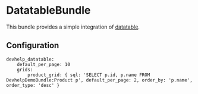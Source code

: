 DatatableBundle
================================

This bundle provides a simple integration of [datatable](http://datatables.net/).

Configuration
------------
    devhelp_datatable:
        default_per_page: 10
        grids:
            product_grid: { sql: 'SELECT p.id, p.name FROM DevhelpDemoBundle:Product p', default_per_page: 2, order_by: 'p.name', order_type: 'desc' }

